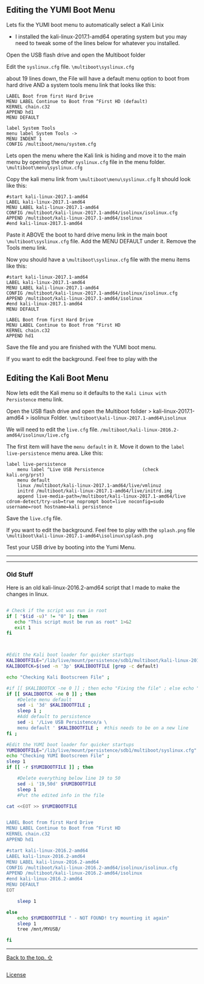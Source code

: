 

## Editing the YUMI Boot Menu

Lets fix the YUMI boot menu to automatically select a Kali Linix  

- I installed the kali-linux-2017.1-amd64 operating system but you may need to tweak some of the lines below for whatever you installed.  

Open the USB flash drive and open the Multiboot folder  

Edit the `syslinux.cfg` file. `\multiboot\syslinux.cfg`  

about 19 lines down, the File will have a default menu option to boot from hard drive AND a system tools menu link that looks like this:
```
LABEL Boot from first Hard Drive
MENU LABEL Continue to Boot from ^First HD (default)
KERNEL chain.c32
APPEND hd1
MENU DEFAULT

label System Tools
menu label System Tools ->
MENU INDENT 1
CONFIG /multiboot/menu/system.cfg
```

Lets open the menu where the Kali link is hiding and move it to the main menu by opening the other `syslinux.cfg` file in the menu folder. `\multiboot\menu\syslinux.cfg` 

Copy the kali menu link from `\multiboot\menu\syslinux.cfg` It should look like this:  
```
#start kali-linux-2017.1-amd64
LABEL kali-linux-2017.1-amd64
MENU LABEL kali-linux-2017.1-amd64
CONFIG /multiboot/kali-linux-2017.1-amd64/isolinux/isolinux.cfg
APPEND /multiboot/kali-linux-2017.1-amd64/isolinux
#end kali-linux-2017.1-amd64
```
Paste it ABOVE the boot to hard drive menu link in the main boot `\multiboot\syslinux.cfg` file. 
Add the MENU DEFAULT under it.
Remove the Tools menu link.  

Now you should have a `\multiboot\syslinux.cfg` file with the menu items like this: 

```
#start kali-linux-2017.1-amd64
LABEL kali-linux-2017.1-amd64
MENU LABEL kali-linux-2017.1-amd64
CONFIG /multiboot/kali-linux-2017.1-amd64/isolinux/isolinux.cfg
APPEND /multiboot/kali-linux-2017.1-amd64/isolinux
#end kali-linux-2017.1-amd64
MENU DEFAULT

LABEL Boot from first Hard Drive
MENU LABEL Continue to Boot from ^First HD
KERNEL chain.c32
APPEND hd1
```

Save the file and you are finished with the YUMI boot menu.  

If you want to edit the background. Feel free to play with the 

## Editing the Kali Boot Menu

Now lets edit the Kali menu so it defaults to the `Kali Linux with Persistence` menu link.  

Open the USB flash drive and open the Multiboot follder > kali-linux-2017.1-amd64 > isolinux Folder. `\multiboot\kali-linux-2017.1-amd64\isolinux`  

We will need to edit the `live.cfg` file. `/multiboot/kali-linux-2016.2-amd64/isolinux/live.cfg`  

The first item will have the `menu default` in it. Move it down to the `label live-persistence` menu area. Like this:  

```
label live-persistence
    menu label ^Live USB Persistence              (check kali.org/prst)
    menu default
    linux /multiboot/kali-linux-2017.1-amd64/live/vmlinuz
    initrd /multiboot/kali-linux-2017.1-amd64/live/initrd.img
    append live-media-path=/multiboot/kali-linux-2017.1-amd64/live cdrom-detect/try-usb=true noprompt boot=live noconfig=sudo username=root hostname=kali persistence
```

Save the `live.cfg` file.  

If you want to edit the background. Feel free to play with the `splash.png` file `\multiboot\kali-linux-2017.1-amd64\isolinux\splash.png`  


Test your USB drive by booting into the Yumi Menu.  

---

---

### Old Stuff

Here is an old kali-linux-2016.2-amd64 script that I made to make the changes in linux.  


```sh

# Check if the script was run in root
if [ "$(id -u)" != "0" ]; then
   echo "This script must be run as root" 1>&2
   exit 1
fi



#Edit the Kali boot loader for quicker startups
KALIBOOTFILE="/lib/live/mount/persistence/sdb1/multiboot/kali-linux-2016.2-amd64/isolinux/live.cfg"
KALIBOOTCK=$(sed -n '3p' $KALIBOOTFILE |grep -c default)

echo "Checking Kali Bootscreen File" ;

#if [[ $KALIBOOTCK -ne 0 ]] ; then echo "Fixing the file" ; else echo "File is good" ; fi;
if [[ $KALIBOOTCK -ne 0 ]] ; then
	#Delete menu default
	sed -i '3d' $KALIBOOTFILE ;
	sleep 1 ;
	#Add default to persistence
	sed -i '/Live USB Persistence/a \
    menu default ' $KALIBOOTFILE ;  #this needs to be on a new line
fi ;

#Edit the YUMI boot loader for quicker startups
YUMIBOOTFILE="/lib/live/mount/persistence/sdb1/multiboot/syslinux.cfg"
echo "Checking YUMI Bootscreen File" ;
sleep 1
if [[ -r $YUMIBOOTFILE ]] ; then

	#Delete everything below line 19 to 50
	sed -i '19,50d' $YUMIBOOTFILE
	sleep 1
	#Put the edited info in the file

cat <<EOT >> $YUMIBOOTFILE


LABEL Boot from first Hard Drive
MENU LABEL Continue to Boot from ^First HD
KERNEL chain.c32
APPEND hd1

#start kali-linux-2016.2-amd64
LABEL kali-linux-2016.2-amd64
MENU LABEL kali-linux-2016.2-amd64
CONFIG /multiboot/kali-linux-2016.2-amd64/isolinux/isolinux.cfg
APPEND /multiboot/kali-linux-2016.2-amd64/isolinux
#end kali-linux-2016.2-amd64
MENU DEFAULT
EOT

	sleep 1

else
	echo $YUMIBOOTFILE " - NOT FOUND! try mounting it again"
	sleep 1
	tree /mnt/MYUSB/

fi

```





















---

[Back to the top. ⇧](../master/How_to_edit_the_Yumi_Boot_Menu_for_faster_boot_ups.md#editing-the-boot-menu)  

  
```
```
  

[License](https://github.com/newCodez99/Using-Github/blob/master/LICENSE)

